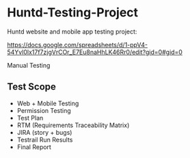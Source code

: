 # Huntd-Testing-Project

Huntd website and mobile app testing project:

https://docs.google.com/spreadsheets/d/1-ppV4-54Yvl0lx17f7zjgVrCOr_E7Eu8naHhLK46Rr0/edit?gid=0#gid=0

Manual Testing
## Test Scope
- Web + Mobile Testing
- Permission Testing
- Test Plan
- RTM (Requirements Traceability Matrix)
- JIRA (story + bugs)
- Testrail Run Results
- Final Report
